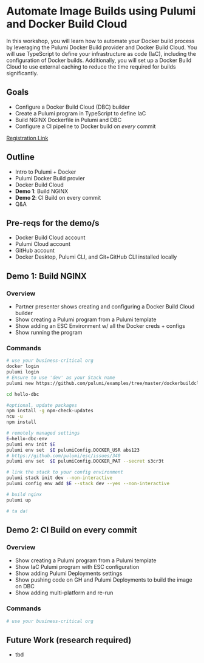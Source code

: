 # Automate Image Builds using Pulumi and Docker Build Cloud

In this workshop, you will learn how to automate your Docker build process by leveraging the Pulumi Docker Build provider and Docker Build Cloud. You will use TypeScript to define your infrastructure as code (IaC), including the configuration of Docker builds. Additionally, you will set up a Docker Build Cloud to use external caching to reduce the time required for builds significantly.

## Goals

- Configure a Docker Build Cloud (DBC) builder
- Create a Pulumi program in TypeScript to define IaC
- Build NGINX Dockerfile in Pulumi and DBC
- Configure a CI pipeline to Docker build on *every* commit

[Registration Link](https://www.pulumi.com/resources/automating-docker-image-builds-using-pulumi/)

## Outline

- Intro to Pulumi + Docker
- Pulumi Docker Build provier
- Docker Build Cloud
- **Demo 1**: Build NGINX
- **Demo 2**: CI Build on every commit
- Q&A

## Pre-reqs for the demo/s

- Docker Build Cloud account
- Pulumi Cloud account
- GitHub account
- Docker Desktop, Pulumi CLI, and Git+GitHub CLI installed locally

## **Demo 1**: Build NGINX

### Overview

- Partner presenter shows creating and configuring a Docker Build Cloud builder
- Show creating a Pulumi program from a Pulumi template
- Show adding an ESC Environment w/ all the Docker creds + configs
- Show running the program

### Commands

```bash
# use your business-critical org
docker login
pulumi login 
# Ensure to use 'dev' as your Stack name
pulumi new https://github.com/pulumi/examples/tree/master/dockerbuildcloud-ts --dir hello-dbc

cd hello-dbc

#optional, update packages
npm install -g npm-check-updates
ncu -u
npm install

# remotely managed settings
E=hello-dbc-env
pulumi env init $E
pulumi env set  $E pulumiConfig.DOCKER_USR abs123
# https://github.com/pulumi/esc/issues/340
pulumi env set  $E pulumiConfig.DOCKER_PAT --secret s3cr3t

# link the stack to your config environment
pulumi stack init dev --non-interactive
pulumi config env add $E --stack dev --yes --non-interactive

# build nginx
pulumi up

# ta da!
```

## **Demo 2**: CI Build on every commit

### Overview

- Show creating a Pulumi program from a Pulumi template
- Show IaC Pulumi program with ESC configuration
- Show adding Pulumi Deployments settings
- Show pushing code on GH and Pulumi Deployments to build the image on DBC
- Show adding multi-platform and re-run

### Commands

```bash
# use your business-critical org


```

## Future Work (research required)

- tbd
